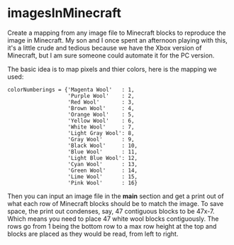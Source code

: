 # imagesInMinecraft
Create a mapping from any image file to Minecraft blocks to reproduce the image in Minecraft.
My son and I once spent an afternoon playing with this, it's a little crude and tedious because we have the Xbox version of Minecraft, but I am sure someone could automate it for the PC version.

The basic idea is to map pixels and thier colors, here is the mapping we used:
```
colorNumberings = {'Magenta Wool'   : 1,
                   'Purple Wool'    : 2,
                   'Red Wool'       : 3,
                   'Brown Wool'     : 4,
                   'Orange Wool'    : 5,
                   'Yellow Wool'    : 6,
                   'White Wool'     : 7,
                   'Light Gray Wool': 8,
                   'Gray Wool'      : 9,
                   'Black Wool'     : 10,
                   'Blue Wool'      : 11,
                   'Light Blue Wool': 12,
                   'Cyan Wool'      : 13,
                   'Green Wool'     : 14,
                   'Lime Wool'      : 15,
                   'Pink Wool'      : 16}
```
Then you can input an image file in the __main__ section and get a print out of what each row of Minecraft blocks should be to match the image. To save space, the print out condenses, say, 47 contiguous blocks to be 47x-7. Which means you need to place 47 white wool blocks contiguously. The rows go from 1 being the bottom row to a max row height at the top and blocks are placed as they would be read, from left to right.
